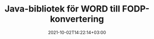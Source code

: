 ---
############################# Static ############################
layout: "autogen-gist"
date: 2021-10-02T14:22:14+03:00
draft: false
path: "sv/total/java/conversion/word-to-fodp/"
other_out_formats: "PDF DOC DOCX DOCM DOT DOTX DOTM TXT RTF HTML MHTML HTM MHT XLS XLSX XLSM XLSB XLT XLTX XLTM XLAM CSV TSV FODS DIF SXC PPT PPTX PPS PPSX PPSM POT POTX PPTM POTM ODT OTT ODS ODP OTP TIFF JPEG JPG PNG GIF BMP ICO WMF EMF DCM WEBP JP2 EMZ WMZ SVG SVGZ TGA XPS TEX MD PSD PSB EPUB WEB EXCEL IMAGE FODP DICOM"
ad_headline: "Java WORD till FODP-konvertering"
ad_description: "WORD till FODP dokumentkonverterings-API för Java | Över 100 filformat stöds"

############################# Head ############################
head_title: "Konvertera WORD till FODP i Java | Java Word Conversion Library"
head_description: "Java Word Processing Document Conversion API. Konvertera WORD till FODP och 100+ andra bilder och filformat i Java-applikationer med hjälp av NetBeans, IntelliJ IDEA och Eclipse utvecklingsmiljöer."

############################# Header ############################
title: "Java-bibliotek för WORD till FODP-konvertering"
description: "Konvertera WORD till FODP programmässigt i Java- och J2SE-applikationer med hjälp av flexibla dokumentmanipuleringsalternativ för att anpassa utseendet på det resulterande dokumentet. Word-dokumentkonverteringsbiblioteket konverterar Word-dokumentformat till PDF, Excel-kalkylblad, PowerPoint-presentationer, Photoshop, HTML, eBook, XML, bilder och många andra populära filformat. Använd flera dokumentkonverteringsfunktioner – konvertera hela dokumentet eller välj specifika sidor i källdokumentfilen baserat på de självvalda sidnumren eller sidintervallen och konvertera enkelt till ett dokumentformat som stöds utan att använda någon extern programvara."

############################# SubMenu ############################
submenu:
    enable: false

############################# Content ############################
content:
    enable: true
    block:
    - title_left: "Hur man konverterar WORD till FODP i Java"
      content_left: |
          Utför WORD till FODP filkonvertering i Java med tre enkla steg. Visa det konverterade MHTML-dokumentet som det är eller rendera och visa det som HTML utan att använda någon extern programvara.

          -   Skapa en ny instans av klassen **Converter** och ladda WORD-filen
          -   Ställ in **ConvertOptions** för FODP-dokumenttypen
          -   Anrop **Convert** för klassinstansen **Converter** för konvertering till FODP
          -   Ställ in alternativ för HTML-visare
          -   Skapa **Viewer**-objekt för att se konverterad FODP som HTML
          
      title_right: "Nedladdningar och installationsinstruktioner"
      content_right: |
          Du behöver namnrymder `GroupDocs.Conversion` och `GroupDocs.Viewer` för att konvertera Word-filformat till ett brett utbud av bilder och dokumenttyper som PDF, Microsoft Office (Word, Excel, PowerPoint, Project, Outlook), OpenDocument, HTML och CAD-diagram. Utforska andra [Java API:er för Office-dokument](https://products.conholdate.com/total/java/) som erbjuds av Conholdate.Total.
          
          Hämta respektive monteringsfiler från [Nedladdningar](https://downloads.conholdate.com/total/java) eller hämta hela paketet från [Maven](https://repository.conholdate.com/webapp/#/artifacts/browse/tree/General/repo) för att lägga till `Conholdate.Total for Java` direkt i din arbetsyta.
          
      gisthash: "675fd7fb45acf595fd9f872593eb2899"
      gistfile: "word-to-pdf-conversion.java"

    - title_left: "Lägg till vattenstämpel i Word och konvertera till PDF"
      content_left: |
          Konvertera Word-dokument till PDF i Java exakt som den ursprungliga källfilen och använd text- eller bildvattenstämplar på de konverterade dokumentsidorna.

          -   Skapa ny instans av klassen **Converter** för att konvertera Word DOCX-dokument
          -   Instantiera rätt **ConvertOptions**-klass (PdfConvertOptions, WordProcessingConvertOptions, SpreadsheetConvertOptions)
          -   Skapa en ny instans av klassen **WatermarkOptions**
          -   Ange egenskaper för vattenstämpel (färg, bredd, höjd, text, bild etc)
          -   Ställ in egenskapen **Watermark** för **ConvertOptions**-instansen
          -   Anrop **Convert** för klassinstansen **Converter** för konvertering av Word till PDF
          
      title_right: "Ladda och konvertera fjärrplacerade dokument"
      content_right: |
          Med Conholdate.Total för Java – utvecklare kan ladda och konvertera dokument från olika fjärrplatser och molndokumentlagringsresurser som Amazon S3, Microsoft Azure Blob, FTP, lokal disk, stream eller en enkel URL. Ange bara metoden för att erhålla fjärrbelägen dokumentström och skicka den sedan till Converter-klassen som en konstruktor.
          
          Conholdate.Total för Java API:er stöds på olika operativsystem som Windows J2SE, Linux (Ubuntu, OpenSUSE, CentOS och andra), macOS och alla typer av Java-applikationer baserade på Eclipse, IntelliJ NetBeans, IntelliJ IDEA eller Visual Studio Code utvecklingsmiljöer.
          
      gisthash: "6999e55b491eea2906d7fefe2e636e33"
      gistfile: "add-watermark-to-word-and-convert-to-pdf.java"
          
    - title_left: "Lösenordsskyddad konvertering av Word till PDF"
      content_left: |
          Ladda och konvertera lösenordsskyddade ordbehandlingsdokument exakt till PDF i dina Java-baserade applikationer – allt du behöver är bara några rader kod. Utvecklare kan också omvandla Word-dokument (DOC eller DOCX) till andra format som webb (HTML, MHTML), bilder (JPG, PNG TIFF, BMP), Markdown och många andra utan att behöva installera Microsoft Word.

          -   Skapa en ny instans av klassen **Converter** och skicka källdokumentets sökväg
          -   Instantiera rätt **ConvertOptions**-klass, t.ex. (PdfConvertOptions, WordProcessingConvertOptions, SpreadsheetConvertOptions etc.)
          -   Anrop **Convert** för klassinstansen **Converter** och skicka filnamnet för det konverterade dokumentet
        
      title_right: "Utdrag av källdokumentinformation"
      content_right: |
          Funktionen för att extrahera dokumentinformation gör det inte bara möjligt att få grundläggande information om källdokumentfilen, utan den stöder också extrahering av värdefull information om filformat. Det inkluderar projektstart- och slutdatum för en Microsoft Project-fil, eventuella utskriftsrestriktioner på ett PDF-dokument, lista över mappar som ingår i en Outlook-datafil och information om lager och layouter i ett CAD-dokument.

          En annan användbar funktion hos Conholdate.Total Java API:er för dokumentkonvertering är den automatiska upptäckten av ett okänt filformattillägg av källdokumentet som levereras i form av bytesström.
          
      gisthash: "35e23082b8fa43502d6784c38947eef1"
      gistfile: "password-protected-word-document-to-pdf-conversion.java"

    - title_left: "Konvertera specifika Word-sidor till PDF i Java"
      content_left: |
          Java-dokumentkonverterings-API låter dig välja utvalda sidor från källdokumentet och korrekt konvertera till det dokumentformat som stöds. Kodexemplet nedan visar hur man konverterar den första och fjärde sidan i ett Word-dokument till den resulterande PDF-filen.

          -   Skapa en ny instans av klassen **Converter** och ladda indatadokument (Word).
          -   Instantiera rätt **ConvertOptions**-klass, t.ex. (PdfConvertOptions, WordProcessingConvertOptions, SpreadsheetConvertOptions etc)
          -   Ställ in egenskapen **setPages** för **ConvertOptions**-instansen och ange specifikt sidnummer som ska konverteras
          -   Anropa **Convert** för klassinstansen **Converter** och skicka filnamnet (PDF) för det konverterade dokumentet
        
      title_right: "Cacha konverterade dokumentresultat"
      content_right: |
          I vissa fall är den konverterade dokumentstorleken större och det tar tid att konvertera. Dokumentkonverteringsbiblioteket erbjuder cachningsfunktionen för att effektivt hantera sådana situationer och påskynda den upprepade konverteringsprocessen. Aktivera ICache-gränssnittet för att arbeta med anpassad cache-implementering med hjälp av tilläggspunkten och kontrollera cachekonverteringen, som du föredrar.

          Konverteringsresultatet sparas på den lokala enheten som standard men alla typer av cachelagring kan stödjas genom att implementera lämpliga gränssnitt som Amazon S3, Dropbox, Google Drive, Windows Azure, Reddis eller något annat.
          
      gisthash: "98e5756c4d2150212f5abd2eb2067059"
      gistfile: "convert-specific-word-document-pages-to-pdf.java"
############################# About Formats ############################
about_formats:
    enable: false
############################# More Formats ############################
more_formats:
    enable: true
    auto: false
    other_out_formats: PDF DOC DOCX DOCM DOT DOTX DOTM TXT RTF HTML MHTML HTM MHT XLS XLSX XLSM XLSB XLT XLTX XLTM XLAM CSV TSV FODS DIF SXC PPT PPTX PPS PPSX PPSM POT POTX PPTM POTM ODT OTT ODS ODP OTP TIFF JPEG JPG PNG GIF BMP ICO WMF EMF DCM WEBP JP2 EMZ WMZ SVG SVGZ TGA XPS TEX MD PSD PSB EPUB WEB EXCEL IMAGE FODP DICOM
############################# Back to top ###############################
back_to_top:
  enable: true
---